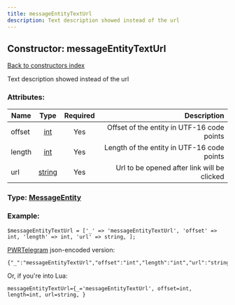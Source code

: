```yaml
---
title: messageEntityTextUrl
description: Text description showed instead of the url
---
```

## Constructor: messageEntityTextUrl  
[Back to constructors index](index.md)



Text description showed instead of the url

### Attributes:

| Name     |    Type       | Required | Description |
|----------|:-------------:|:--------:|------------:|
|offset|[int](../types/int.md) | Yes|Offset of the entity in UTF-16 code points|
|length|[int](../types/int.md) | Yes|Length of the entity in UTF-16 code points|
|url|[string](../types/string.md) | Yes|Url to be opened after link will be clicked|



### Type: [MessageEntity](../types/MessageEntity.md)


### Example:

```
$messageEntityTextUrl = ['_' => 'messageEntityTextUrl', 'offset' => int, 'length' => int, 'url' => string, ];
```  

[PWRTelegram](https://pwrtelegram.xyz) json-encoded version:

```
{"_":"messageEntityTextUrl","offset":"int","length":"int","url":"string"}
```


Or, if you're into Lua:  


```
messageEntityTextUrl={_='messageEntityTextUrl', offset=int, length=int, url=string, }

```


